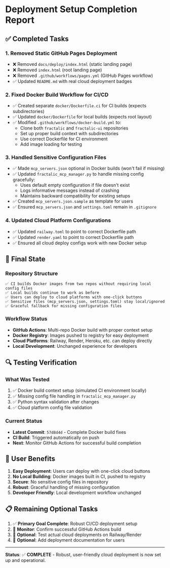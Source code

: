 # Deployment Setup Completion Report

## ✅ Completed Tasks

### 1. Removed Static GitHub Pages Deployment
- ❌ Removed `docs/deploy/index.html` (static landing page)
- ❌ Removed `index.html` (root landing page)
- ❌ Removed `.github/workflows/pages.yml` (GitHub Pages workflow)
- ✅ Updated `README.md` with real cloud deployment badges

### 2. Fixed Docker Build Workflow for CI/CD
- ✅ Created separate `docker/Dockerfile.ci` for CI builds (expects subdirectories)
- ✅ Updated `docker/Dockerfile` for local builds (expects root layout)
- ✅ Modified `.github/workflows/docker-build.yml` to:
  - Clone both `fractalic` and `fractalic-ui` repositories
  - Set up proper build context with subdirectories
  - Use correct Dockerfile for CI environment
  - Add image loading for testing

### 3. Handled Sensitive Configuration Files
- ✅ Made `mcp_servers.json` optional in Docker builds (won't fail if missing)
- ✅ Updated `fractalic_mcp_manager.py` to handle missing config gracefully:
  - Uses default empty configuration if file doesn't exist
  - Logs informative messages instead of crashing
  - Maintains backward compatibility for existing setups
- ✅ Created `mcp_servers.json.sample` as template for users
- ✅ Ensured `mcp_servers.json` and `settings.toml` remain in `.gitignore`

### 4. Updated Cloud Platform Configurations
- ✅ Updated `railway.toml` to point to correct Dockerfile path
- ✅ Updated `render.yaml` to point to correct Dockerfile path
- ✅ Ensured all cloud deploy configs work with new Docker setup

## 🎯 Final State

### Repository Structure
```
✅ CI builds Docker images from two repos without requiring local config files
✅ Local builds continue to work as before
✅ Users can deploy to cloud platforms with one-click buttons
✅ Sensitive files (mcp_servers.json, settings.toml) stay local/ignored
✅ Graceful fallback for missing configuration files
```

### Workflow Status
- **GitHub Actions**: Multi-repo Docker build with proper context setup
- **Docker Registry**: Images pushed to registry for easy deployment
- **Cloud Platforms**: Railway, Render, Heroku, etc. can deploy directly
- **Local Development**: Unchanged experience for developers

## 🔍 Testing Verification

### What Was Tested
1. ✅ Docker build context setup (simulated CI environment locally)
2. ✅ Missing config file handling in `fractalic_mcp_manager.py`
3. ✅ Python syntax validation after changes
4. ✅ Cloud platform config file validation

### Current Status
- **Latest Commit**: `57d8d4d` - Complete Docker build fixes
- **CI Build**: Triggered automatically on push
- **Next**: Monitor GitHub Actions for successful build completion

## 🚀 User Benefits

1. **Easy Deployment**: Users can deploy with one-click cloud buttons
2. **No Local Building**: Docker images built in CI, pushed to registry
3. **Secure**: No sensitive config files in repository
4. **Robust**: Graceful handling of missing configuration
5. **Developer Friendly**: Local development workflow unchanged

## 📋 Remaining Optional Tasks

1. ✅ **Primary Goal Complete**: Robust CI/CD deployment setup
2. 🔄 **Monitor**: Confirm successful GitHub Actions build
3. 🔧 **Optional**: Test actual cloud deployments on Railway/Render
4. 📖 **Optional**: Add deployment documentation for users

---

**Status**: ✅ **COMPLETE** - Robust, user-friendly cloud deployment is now set up and operational.
